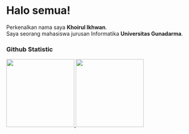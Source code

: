 # Halo semua! 

Perkenalkan nama saya **Khoirul Ikhwan**.<br>
Saya seorang mahasiswa jurusan Informatika **Universitas Gunadarma**.<br>

### Github Statistic
<p align="left">
<a href="https://github.com/Ikhwannt">
  <img height="180em" src="https://github-readme-stats-eight-theta.vercel.app/api?username=Ikhwannt&show_icons=true&theme=algolia&include_all_commits=true&count_private=true"/>
  <img height="180em" src="https://github-readme-stats-eight-theta.vercel.app/api/top-langs/?username=Ikhwannt&layout=compact&theme=algolia"/>
</a>
</p>
